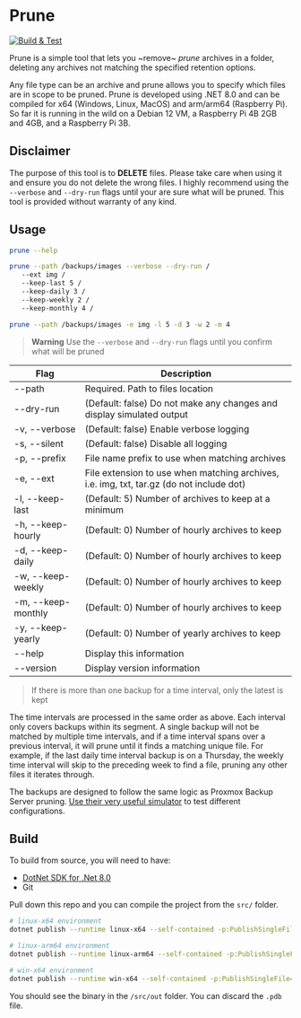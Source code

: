 # Prune

[![Build & Test](https://github.com/BinaryPatrick/Prune/actions/workflows/build-test.yml/badge.svg?branch=main)](https://github.com/BinaryPatrick/Prune/actions/workflows/build-test.yml)

Prune is a simple tool that lets you ~remove~ _prune_ archives in a folder, deleting any archives not matching the specified retention options.

Any file type can be an archive and prune allows you to specify which files are in scope to be pruned. Prune is developed using .NET 8.0 and can be compiled for x64 (Windows, Linux, MacOS) and arm/arm64 (Raspberry Pi). So far it is running in the wild on a Debian 12 VM, a Raspberry Pi 4B 2GB and 4GB, and a Raspberry Pi 3B.

## Disclaimer

The purpose of this tool is to **DELETE** files. Please take care when using it and ensure you do not delete the wrong files. I highly recommend using the `--verbose` and `--dry-run` flags until your are sure what will be pruned. This tool is provided without warranty of any kind.

## Usage

```bash
prune --help
```

```bash
prune --path /backups/images --verbose --dry-run /
   --ext img /
   --keep-last 5 /
   --keep-daily 3 /
   --keep-weekly 2 /
   --keep-monthly 4 /
```

```bash
prune --path /backups/images -e img -l 5 -d 3 -w 2 -m 4
```


> __Warning__ Use the `--verbose` and `--dry-run` flags until you confirm what will be pruned


| Flag               | Description                                                                              |
| ------------------ | ---------------------------------------------------------------------------------------- |
| --path             | Required. Path to files location                                                         |
| --dry-run          | (Default: false) Do not make any changes and display simulated output                    |
| -v, --verbose      | (Default: false) Enable verbose logging                                                  |
| -s, --silent       | (Default: false) Disable all logging                                                     |
| -p, --prefix       | File name prefix to use when matching archives                                           |
| -e, --ext          | File extension to use when matching archives, i.e. img, txt, tar.gz (do not include dot) |
| -l, --keep-last    | (Default: 5) Number of archives to keep at a minimum                                     |
| -h, --keep-hourly  | (Default: 0) Number of hourly archives to keep                                           |
| -d, --keep-daily   | (Default: 0) Number of hourly archives to keep                                           |
| -w, --keep-weekly  | (Default: 0) Number of hourly archives to keep                                           |
| -m, --keep-monthly | (Default: 0) Number of hourly archives to keep                                           |
| -y, --keep-yearly  | (Default: 0) Number of yearly archives to keep                                           |
| --help             | Display this information                                                                 |
| --version          | Display version information                                                              |

> If there is more than one backup for a time interval, only the latest is kept

The time intervals are processed in the same order as above. Each interval only covers backups within its segment. A single backup will not be matched by multiple time intervals, and if a time interval spans over a previous interval, it will prune until it finds a matching unique file. For example, if the last daily time interval backup is on a Thursday, the weekly time interval will skip to the preceding week to find a file, pruning any other files it iterates through.

The backups are designed to follow the same logic as Proxmox Backup Server pruning. [Use their very useful simulator](https://pbs.proxmox.com/docs/prune-simulator/) to test different configurations.

## Build

To build from source, you will need to have:

- [DotNet SDK for .Net 8.0](https://dotnet.microsoft.com/en-us/download)
- Git

Pull down this repo and you can compile the project from the `src/` folder.

```bash
# linux-x64 environment
dotnet publish --runtime linux-x64 --self-contained -p:PublishSingleFile=true -c Release -o ./out
```

```bash
# linux-arm64 environment
dotnet publish --runtime linux-arm64 --self-contained -p:PublishSingleFile=true -c Release -o ./out
```

```bash
# win-x64 environment
dotnet publish --runtime win-x64 --self-contained -p:PublishSingleFile=true -c Release -o ./out
```

You should see the binary in the `/src/out` folder. You can discard the `.pdb` file.
